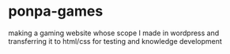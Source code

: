# ponpa-games

making a gaming website whose scope I made in wordpress and transferring it to html/css for testing and knowledge development
 
